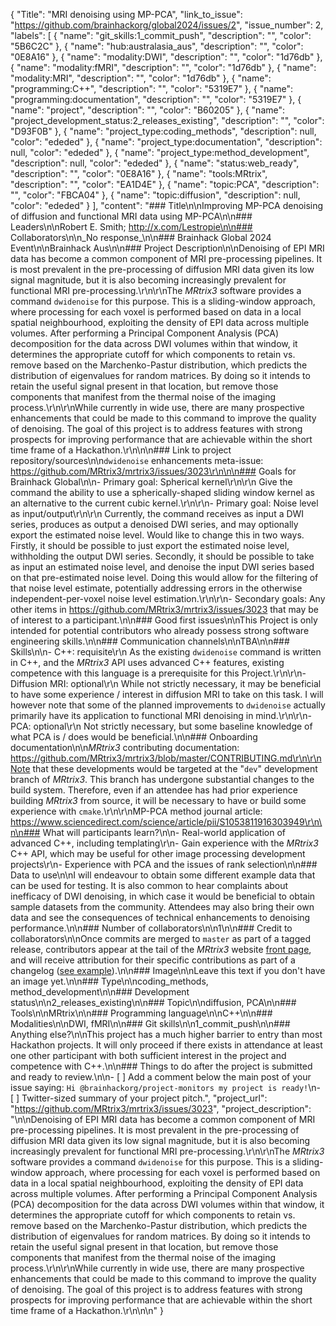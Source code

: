 {
  "Title": "MRI denoising using MP-PCA",
  "link_to_issue": "https://github.com/brainhackorg/global2024/issues/2",
  "issue_number": 2,
  "labels": [
    {
      "name": "git_skills:1_commit_push",
      "description": "",
      "color": "5B6C2C"
    },
    {
      "name": "hub:australasia_aus",
      "description": "",
      "color": "0E8A16"
    },
    {
      "name": "modality:DWI",
      "description": "",
      "color": "1d76db"
    },
    {
      "name": "modality:fMRI",
      "description": "",
      "color": "1d76db"
    },
    {
      "name": "modality:MRI",
      "description": "",
      "color": "1d76db"
    },
    {
      "name": "programming:C++",
      "description": "",
      "color": "5319E7"
    },
    {
      "name": "programming:documentation",
      "description": "",
      "color": "5319E7"
    },
    {
      "name": "project",
      "description": "",
      "color": "B60205"
    },
    {
      "name": "project_development_status:2_releases_existing",
      "description": "",
      "color": "D93F0B"
    },
    {
      "name": "project_type:coding_methods",
      "description": null,
      "color": "ededed"
    },
    {
      "name": "project_type:documentation",
      "description": null,
      "color": "ededed"
    },
    {
      "name": "project_type:method_development",
      "description": null,
      "color": "ededed"
    },
    {
      "name": "status:web_ready",
      "description": "",
      "color": "0E8A16"
    },
    {
      "name": "tools:MRtrix",
      "description": "",
      "color": "EA1D4E"
    },
    {
      "name": "topic:PCA",
      "description": "",
      "color": "FBCA04"
    },
    {
      "name": "topic:diffusion",
      "description": null,
      "color": "ededed"
    }
  ],
  "content": "### Title\n\nImproving MP-PCA denoising of diffusion and functional MRI data using MP-PCA\n\n### Leaders\n\nRobert E. Smith; http://x.com/Lestropie\n\n### Collaborators\n\n_No response_\n\n### Brainhack Global 2024 Event\n\nBrainhack Aus\n\n### Project Description\n\nDenoising of EPI MRI data has become a common component of MRI pre-processing pipelines. It is most prevalent in the pre-processing of diffusion MRI data given its low signal magnitude, but it is also becoming increasingly prevalent for functional MRI pre-processing.\r\n\r\nThe *MRtrix3* software provides a command `dwidenoise` for this purpose. This is a sliding-window approach, where processing for each voxel is performed based on data in a local spatial neighbourhood, exploiting the density of EPI data across multiple volumes. After performing a Principal Component Analysis (PCA) decomposition for the data across DWI volumes within that window, it determines the appropriate cutoff for which components to retain vs. remove based on the Marchenko-Pastur distribution, which predicts the distribution of eigenvalues for random matrices. By doing so it intends to retain the useful signal present in that location, but remove those components that manifest from the thermal noise of the imaging process.\r\n\r\nWhile currently in wide use, there are many prospective enhancements that could be made to this command to improve the quality of denoising. The goal of this project is to address features with strong prospects for improving performance that are achievable within the short time frame of a Hackathon.\r\n\n\n### Link to project repository/sources\n\n`dwidenoise` enhancements meta-issue: https://github.com/MRtrix3/mrtrix3/issues/3023\r\n\n\n### Goals for Brainhack Global\n\n-   Primary goal: Spherical kernel\r\n\r\n    Give the command the ability to use a spherically-shaped sliding window kernel as an alternative to the current cubic kernel.\r\n\r\n-   Primary goal: Noise level as input/output\r\n\r\n    Currently, the command receives as input a DWI series, produces as output a denoised DWI series, and may optionally export the estimated noise level. Would like to change this in two ways. Firstly, it should be possible to just export the estimated noise level, withholding the output DWI series. Secondly, it should be possible to take as input an estimated noise level, and denoise the input DWI series based on that pre-estimated noise level. Doing this would allow for the filtering of that noise level estimate, potentially addressing errors in the otherwise independent-per-voxel noise level estimation.\r\n\r\n-   Secondary goals: Any other items in https://github.com/MRtrix3/mrtrix3/issues/3023 that may be of interest to a participant.\n\n### Good first issues\n\nThis Project is only intended for potential contributors who already possess strong software engineering skills.\n\n### Communication channels\n\nTBA\n\n### Skills\n\n-   C++: requisite\r\n    As the existing `dwidenoise` command is written in C++, and the *MRtrix3* API uses advanced C++ features, existing competence with this language is a prerequisite for this Project.\r\n\r\n-   Diffusion MRI: optional\r\n    While not strictly necessary, it may be beneficial to have some experience / interest in diffusion MRI to take on this task. I will however note that some of the planned improvements to `dwidenoise` actually primarily have its application to functional MRI denoising in mind.\r\n\r\n-   PCA: optional\r\n    Not strictly necessary, but some baseline knowledge of what PCA is / does would be beneficial.\n\n### Onboarding documentation\n\n*MRtrix3* contributing documentation: https://github.com/MRtrix3/mrtrix3/blob/master/CONTRIBUTING.md\r\n\r\nNote that these developments would be targeted at the \"`dev`\" development branch of *MRtrix3*. This branch has undergone substantial changes to the build system. Therefore, even if an attendee has had prior experience building *MRtrix3* from source, it will be necessary to have or build some experience with `cmake`.\r\n\r\nMP-PCA method journal article: https://www.sciencedirect.com/science/article/pii/S1053811916303949\r\n\n\n### What will participants learn?\n\n-   Real-world application of advanced C++, including templating\r\n-   Gain experience with the *MRtrix3* C++ API, which may be useful for other image processing development projects\r\n-   Experience with PCA and the issues of rank selection\n\n### Data to use\n\nI will endeavour to obtain some different example data that can be used for testing. It is also common to hear complaints about inefficacy of DWI denoising, in which case it would be beneficial to obtain sample datasets from the community. Attendees may also bring their own data and see the consequences of technical enhancements to denoising performance.\n\n### Number of collaborators\n\n1\n\n### Credit to collaborators\n\nOnce commits are merged to `master` as part of a tagged release, contributors appear at the tail of the *MRtrix3* website [front page](http://mrtrix.org), and will receive attribution for their specific contributions as part of a changelog ([see example](https://community.mrtrix.org/t/mrtrix-3-0-4-release/6263)).\n\n### Image\n\nLeave this text if you don't have an image yet.\n\n### Type\n\ncoding_methods, method_development\n\n### Development status\n\n2_releases_existing\n\n### Topic\n\ndiffusion, PCA\n\n### Tools\n\nMRtrix\n\n### Programming language\n\nC++\n\n### Modalities\n\nDWI, fMRI\n\n### Git skills\n\n1_commit_push\n\n### Anything else?\n\nThis project has a much higher barrier to entry than most Hackathon projects. It will only proceed if there exists in attendance at least one other participant with both sufficient interest in the project and competence with C++.\n\n### Things to do after the project is submitted and ready to review.\n\n- [ ] Add a comment below the main post of your issue saying: `Hi @brainhackorg/project-monitors my project is ready!`\n- [ ] Twitter-sized summary of your project pitch.",
  "project_url": "https://github.com/MRtrix3/mrtrix3/issues/3023",
  "project_description": "\n\nDenoising of EPI MRI data has become a common component of MRI pre-processing pipelines. It is most prevalent in the pre-processing of diffusion MRI data given its low signal magnitude, but it is also becoming increasingly prevalent for functional MRI pre-processing.\r\n\r\nThe *MRtrix3* software provides a command `dwidenoise` for this purpose. This is a sliding-window approach, where processing for each voxel is performed based on data in a local spatial neighbourhood, exploiting the density of EPI data across multiple volumes. After performing a Principal Component Analysis (PCA) decomposition for the data across DWI volumes within that window, it determines the appropriate cutoff for which components to retain vs. remove based on the Marchenko-Pastur distribution, which predicts the distribution of eigenvalues for random matrices. By doing so it intends to retain the useful signal present in that location, but remove those components that manifest from the thermal noise of the imaging process.\r\n\r\nWhile currently in wide use, there are many prospective enhancements that could be made to this command to improve the quality of denoising. The goal of this project is to address features with strong prospects for improving performance that are achievable within the short time frame of a Hackathon.\r\n\n\n"
}